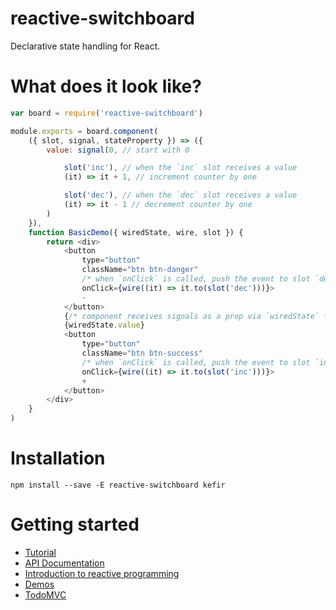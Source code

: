 # reactive-switchboard

Declarative state handling for React.

# What does it look like?

```js
var board = require('reactive-switchboard')

module.exports = board.component(
    ({ slot, signal, stateProperty }) => ({
        value: signal(0, // start with 0

            slot('inc'), // when the `inc` slot receives a value
            (it) => it + 1, // increment counter by one

            slot('dec'), // when the `dec` slot receives a value
            (it) => it - 1 // decrement counter by one
        )
    }),
    function BasicDemo({ wiredState, wire, slot }) {
        return <div>
            <button
                type="button"
                className="btn btn-danger"
                /* when `onClick` is called, push the event to slot `dec` */
                onClick={wire((it) => it.to(slot('dec')))}>
                -
            </button>
            {/* component receives signals as a prop via `wiredState` */}
            {wiredState.value}
            <button
                type="button"
                className="btn btn-success"
                /* when `onClick` is called, push the event to slot `inc` */
                onClick={wire((it) => it.to(slot('inc')))}>
                +
            </button>
        </div>
    }
)

```
# Installation

```
npm install --save -E reactive-switchboard kefir
```

# Getting started

* [Tutorial](https://medium.com/@ArseAssassin/creating-a-url-router-with-reactive-switchboard-c327538f4518)
* [API Documentation](api.md)
* [Introduction to reactive programming](https://gist.github.com/staltz/868e7e9bc2a7b8c1f754)
* [Demos](examples/demos/)
* [TodoMVC](examples/todomvc/)

